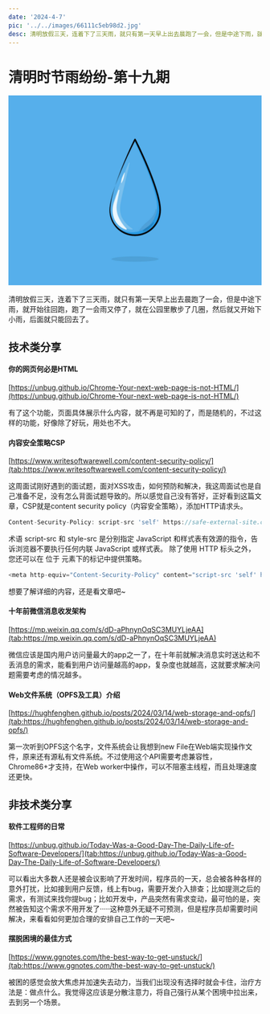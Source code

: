 ```yaml
---
date: '2024-4-7'
pic: '../../images/66111c5eb98d2.jpg'
desc: 清明放假三天，连着下了三天雨，就只有第一天早上出去晨跑了一会，但是中途下雨，就开始往回跑，跑了一会雨又停了，就在公园里散步了几圈，然后就又开始下小雨，后面就只能回去了。
---
```

# 清明时节雨纷纷-第十九期

![original-954d958cc39e4c8f7dfc45341c909bbb.jpg](../../images/66111c5eb98d2.jpg)


清明放假三天，连着下了三天雨，就只有第一天早上出去晨跑了一会，但是中途下雨，就开始往回跑，跑了一会雨又停了，就在公园里散步了几圈，然后就又开始下小雨，后面就只能回去了。

## 技术类分享

#### <!DOCTYPE aigc>你的网页何必是HTML
[https://unbug.github.io/Chrome-Your-next-web-page-is-not-HTML/](https://unbug.github.io/Chrome-Your-next-web-page-is-not-HTML/)

有了这个功能，页面具体展示什么内容，就不再是可知的了，而是随机的，不过这样的功能，好像除了好玩，用处也不大。

#### 

#### 内容安全策略CSP

[https://www.writesoftwarewell.com/content-security-policy/](tab:https://www.writesoftwarewell.com/content-security-policy/)

这周面试刚好遇到的面试题，面对XSS攻击，如何预防和解决，我这周面试也是自己准备不足，没有怎么背面试题导致的。所以感觉自己没有答好，正好看到这篇文章，CSP就是content security policy（内容安全策略），添加HTTP请求头。

```javascript
Content-Security-Policy: script-src 'self' https://safe-external-site.com; style-src 'self'
```

术语 script-src 和 style-src 是分别指定 JavaScript 和样式表有效源的指令，告诉浏览器不要执行任何内联 JavaScript 或样式表。
除了使用 HTTP 标头之外，您还可以在 <meta> 位于 <head> 元素下的标记中提供策略。

```javascript
<meta http-equiv="Content-Security-Policy" content="script-src 'self' https://safe-external-site.com">
```

想要了解详细的内容，还是看文章吧~


#### 十年前微信消息收发架构

[https://mp.weixin.qq.com/s/dD-aPhnynOqSC3MUYLjeAA](tab:https://mp.weixin.qq.com/s/dD-aPhnynOqSC3MUYLjeAA)

微信应该是国内用户访问量最大的app之一了，在十年前就解决消息实时送达和不丢消息的需求，能看到用户访问量越高的app，复杂度也就越高，这就要求解决问题需要考虑的情况越多。

#### Web文件系统（OPFS及工具）介绍

[https://hughfenghen.github.io/posts/2024/03/14/web-storage-and-opfs/](tab:https://hughfenghen.github.io/posts/2024/03/14/web-storage-and-opfs/)

第一次听到OPFS这个名字，文件系统会让我想到new File在Web端实现操作文件，原来还有源私有文件系统。不过使用这个API需要考虑兼容性，Chrome86+才支持，在Web worker中操作，可以不阻塞主线程，而且处理速度还更快。

## 非技术类分享

#### 软件工程师的日常

[https://unbug.github.io/Today-Was-a-Good-Day-The-Daily-Life-of-Software-Developers/](tab:https://unbug.github.io/Today-Was-a-Good-Day-The-Daily-Life-of-Software-Developers/)

可以看出大多数人还是被会议影响了开发时间，程序员的一天，总会被各种各样的意外打扰，比如接到用户反馈，线上有bug，需要开发介入排查；比如提测之后的需求，有测试来找你提bug；比如开发中，产品突然有需求变动，最可怕的是，突然被告知这个需求不用开发了·····这种意外无疑不可预测，但是程序员却需要时间解决，来看看如何更加合理的安排自己工作的一天吧~


#### 摆脱困境的最佳方式

[https://www.ggnotes.com/the-best-way-to-get-unstuck/](tab:https://www.ggnotes.com/the-best-way-to-get-unstuck/)

被困的感觉会放大焦虑并加速失去动力，当我们出现没有选择时就会卡住，治疗方法是：做点什么。我觉得这应该是分散注意力，将自己强行从某个困境中拉出来，去到另一个场景。

